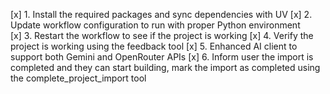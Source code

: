 [x] 1. Install the required packages and sync dependencies with UV
[x] 2. Update workflow configuration to run with proper Python environment  
[x] 3. Restart the workflow to see if the project is working
[x] 4. Verify the project is working using the feedback tool
[x] 5. Enhanced AI client to support both Gemini and OpenRouter APIs
[x] 6. Inform user the import is completed and they can start building, mark the import as completed using the complete_project_import tool